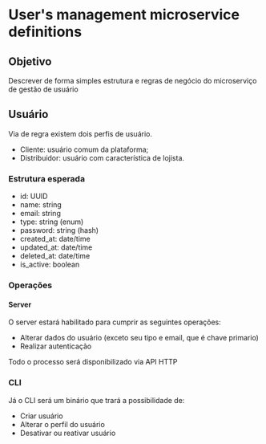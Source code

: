 # User's management microservice definitions
## Objetivo
Descrever de forma simples estrutura e regras de negócio do microserviço de gestão de usuário

## Usuário
Via de regra existem dois perfis de usuário. 
- Cliente: usuário comum da plataforma;
- Distribuidor: usuário com característica de lojista.

### Estrutura esperada
- id: UUID
- name: string
- email: string
- type: string (enum)
- password: string (hash)
- created_at: date/time
- updated_at: date/time
- deleted_at: date/time
- is_active: boolean

### Operações
#### Server
O server estará habilitado para cumprir as seguintes operações:
 - Alterar dados do usuário (exceto seu tipo e email, que é chave primario)
 - Realizar autenticação

Todo o processo será disponibilizado via API HTTP

### CLI
Já o CLI será um binário que trará a possibilidade de:
 - Criar usuário
 - Alterar o perfil do usuário
 - Desativar ou reativar usuário

